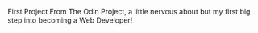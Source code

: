 First Project From The Odin Project, a little nervous about but my first big step into becoming a Web Developer! 